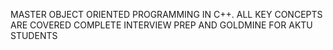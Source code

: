 MASTER OBJECT ORIENTED PROGRAMMING IN C++.
ALL KEY CONCEPTS ARE COVERED
COMPLETE INTERVIEW PREP AND
GOLDMINE FOR AKTU STUDENTS
